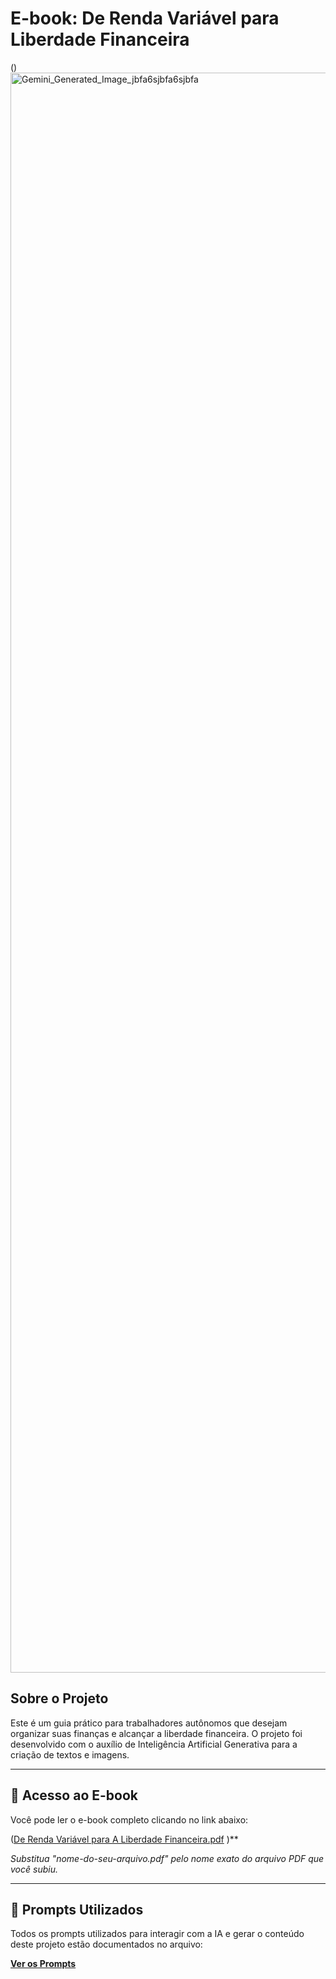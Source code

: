 # E-book: De Renda Variável para Liberdade Financeira

()<img width="1792" height="2560" alt="Gemini_Generated_Image_jbfa6sjbfa6sjbfa" src="https://github.com/user-attachments/assets/bf4487c3-e566-4816-a8c2-981c61348c38" />


## Sobre o Projeto

Este é um guia prático para trabalhadores autônomos que desejam organizar suas finanças e alcançar a liberdade financeira. O projeto foi desenvolvido com o auxílio de Inteligência Artificial Generativa para a criação de textos e imagens.

---

## 📖 Acesso ao E-book

Você pode ler o e-book completo clicando no link abaixo:

([De Renda Variável para A Liberdade Financeira.pdf](https://github.com/user-attachments/files/21516425/De.Renda.Variavel.para.A.Liberdade.Financeira.pdf)
)**

*Substitua "nome-do-seu-arquivo.pdf" pelo nome exato do arquivo PDF que você subiu.*

---

## 🤖 Prompts Utilizados

Todos os prompts utilizados para interagir com a IA e gerar o conteúdo deste projeto estão documentados no arquivo:

**[Ver os Prompts](prompts.txt)**
